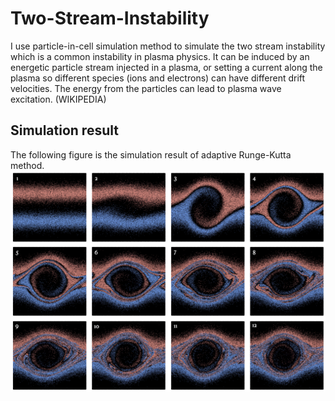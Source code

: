 # Two-Stream-Instability
I use particle-in-cell simulation method to simulate the two stream instability which is a common instability in plasma physics. It can be induced by an energetic particle stream injected in a plasma, or setting a current along the plasma so different species (ions and electrons) can have different drift velocities. The energy from the particles can lead to plasma wave excitation. (WIKIPEDIA)

## Simulation result
The following figure is the simulation result of adaptive Runge-Kutta method.
![Image](https://github.com/ChenYingShan1114/Two-Stream-Instability/blob/2acdeecdcf20b2265fb3eff11d7a690d42fbc3f5/result.png)
